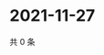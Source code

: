 # 2021-11-27

共 0 条

<!-- BEGIN WEIBO -->
<!-- 最后更新时间 Sat Nov 27 2021 12:14:36 GMT+0800 (China Standard Time) -->

<!-- END WEIBO -->
